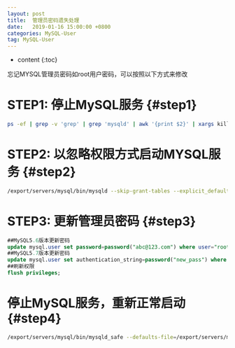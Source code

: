 ```yaml
---
layout: post
title:  管理员密码遗失处理
date:   2019-01-16 15:00:00 +0800
categories: MySQL-User
tag: MySQL-User
---
```


* content
{:toc}


忘记MYSQL管理员密码如root用户密码，可以按照以下方式来修改

STEP1: 停止MySQL服务                 {#step1}
====================================
```bash
ps -ef | grep -v 'grep' | grep 'mysqld' | awk '{print $2}' | xargs kill -9
```


STEP2: 以忽略权限方式启动MYSQL服务         {#step2}
====================================
```bash
/export/servers/mysql/bin/mysqld --skip-grant-tables --explicit_defaults_for_timestamp --user=mysql &
```


STEP3: 更新管理员密码                      {#step3}
====================================
```sql
##MySQL5.6版本更新密码
update mysql.user set password=password("abc@123.com") where user="root";
##MySQL5.7版本更新密码
update mysql.user set authentication_string=password("new_pass") where user="root";
##刷新权限
flush privileges;
```


停止MySQL服务，重新正常启动                    {#step4}
====================================
```bash
/export/servers/mysql/bin/mysqld_safe --defaults-file=/export/servers/mysql/etc/my.cnf &
```
